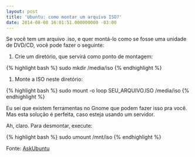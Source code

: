 ```yaml
---
layout: post
title: 'Ubuntu: como montar um arquivo ISO?'
date: 2014-08-08 16:01:51.000000000 -03:00
---
```

Se você tem um arquivo .iso, e quer montá-lo como se fosse uma unidade de DVD/CD, você pode fazer o seguinte:

1. Crie um diretório, que servirá como ponto de montagem:

{% highlight bash %}
sudo mkdir /media/iso
{% endhighlight %}

1. Monte a ISO neste diretório:

{% highlight bash %}
sudo mount -o loop SEU_ARQUIVO.ISO /media/iso
{% endhighlight %}

Eu sei que existem ferramentas no Gnome que podem fazer isso pra você. Mas esta solução é perfeita, caso esteja usando um servidor.

Ah, claro. Para desmontar, execute:

{% highlight bash %}
sudo umount /mnt/iso
{% endhighlight %}

Fonte: [AskUbuntu](http://askubuntu.com/a/193632)
